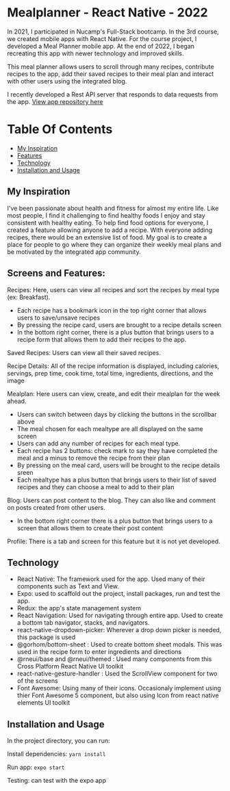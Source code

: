 # Mealplanner - React Native - 2022


In 2021,  I participated in Nucamp's Full-Stack bootcamp. In the 3rd course, we created mobile apps with React Native. For the course project, I developed a Meal Planner mobile app. At the end of 2022, I began recreating this app with newer technology and improved skills. 

This meal planner allows users to scroll through many recipes, contribute recipes to the app, add their saved recipes to their meal plan and interact with other users using the integrated blog. 


I recently developed a Rest API server that responds to data requests from the app. [View app repository here](https://github.com/madisonisfan/mealplanner_RN_2022_Server)

# Table Of Contents
- [My Inspiration](#my-inspiration)
- [Features](#screens-and-features)
- [Technology](#technology)
- [Installation and Usage](#installation-and-usage)



## My Inspiration
I've been passionate about health and fitness for almost my entire life. Like most people, I find it challenging to find healthy foods I enjoy and stay consistent with healthy eating. To help find food options for everyone, I created a feature allowing anyone to add a recipe. With everyone adding recipes, there would be an extensive list of food. My goal is to create a place for people to go where they can organize their weekly meal plans and be motivated by the integrated app community.

## Screens and Features: 
Recipes: Here, users can view all recipes and sort the recipes by meal type (ex: Breakfast). 
  - Each recipe has a bookmark icon in the top right corner that allows users to save/unsave recipes
  - By pressing the recipe card, users are brought to a recipe details screen
  - In the bottom right corner, there is a plus button that brings users to a recipe form that allows them to add their recipes to the app. 
  
Saved Recipes: Users can view all their saved recipes.

Recipe Details: All of the recipe information is displayed, including calories, servings, prep time, cook time, total time, ingredients, directions, and the image

Mealplan: Here users can view, create, and edit their mealplan for the week ahead. 
  - Users can switch between days by clicking the buttons in the scrollbar above
  - The meal chosen for each mealtype are all displayed on the same screen
  - Users can add any number of recipes for each meal type. 
  - Each recipe has 2 buttons: check mark to say they have completed the meal and a minus to remove the recipe from their plan
  - By pressing on the meal card, users will be brought to the recipe details sreen
  - Each mealtype has a plus button that brings users to their list of saved recipes and they can choose a meal to add to their plan

Blog: Users can post content to the blog. They can also like and comment on posts created from other users. 
  - In the bottom right corner there is a plus button that brings users to a screen that allows them to create their post content 


Profile: There is a tab and screen for this feature but it is not yet developed. 
 


## Technology 
- React Native: The framework used for the app. Used many of their components such as Text and View.
- Expo: used to scaffold out the project, install packages, run and test the app. 
- Redux: the app's state management system 
- React Navigation: Used for navigating through entire app. Used to create a bottom tab navigator, stacks, and navigators. 
- react-native-dropdown-picker: Wherever a drop down picker is needed, this package is used 
- @gorhom/bottom-sheet : Used to create bottom sheet modals. This was used in the recipe form to enter ingredients and directions
- @rneui/base and @rneui/themed : Used many components from this Cross Platform React Native UI toolkit
- react-native-gesture-handler : Used the ScrollView component for two of the screens
- Font Awesome: Using many of their icons. Occasionaly implement using thier Font Awesome 5 component, but also using Icon from react native elements UI toolkit


## Installation and Usage
In the project directory, you can run:

Install dependencies: `yarn install`

Run app: `expo start`

Testing: can test with the expo app
